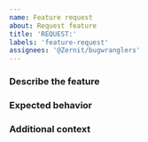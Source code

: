 ```yaml
---
name: Feature request
about: Request feature
title: 'REQUEST:'
labels: 'feature-request'
assignees: '@Zernit/bugwranglers'
---
```


### Describe the feature
<!-- Give us a **short** summary of your proposed feature -->



### Expected behavior
<!-- What do you expect to happend instead of current behavior? -->



### Additional context
<!-- Add any other context about the issue here -->
